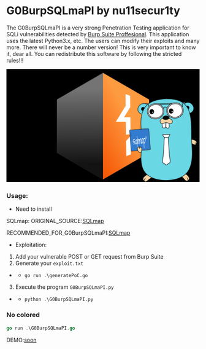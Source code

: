 # G0BurpSQLmaPI by nu11secur1ty

The G0BurpSQLmaPI is a very strong Penetration Testing application for SQLi vulnerabilities detected by [Burp Suite Proffesional](https://portswigger.net/burp/releases#professional).
This application uses the latest Python3.x, etc. The users can modify their exploits and many more.
There will never be a number version! This is very important to know it, dear all. You can redistribute this software by following the stricted rules!!!

![](https://github.com/nu11secur1ty/G0BurpSQLmaPI/blob/main/Docs/G0BurpSQLmaPI.png)

### Usage:

- Need to install 

SQLmap:
ORIGINAL_SOURCE:[SQLmap](https://github.com/sqlmapproject/sqlmap)

RECOMMENDED_FOR_G0BurpSQLmaPI:[SQLmap](https://github.com/nu11secur1ty/sqlmap-nu11secur1ty)

- Exploitation:
1. Add your vulnerable POST or GET request from Burp Suite
2. Generate your `exploit.txt`
- - `go run .\generatePoC.go`
3. Execute the program `G0BurpSQLmaPI.py`
- - `python .\G0BurpSQLmaPI.py`

### No colored 
```go
go run .\G0BurpSQLmaPI.go
```
DEMO:[soon]()
